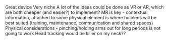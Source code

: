 Great device
Very niche
A lot of the ideas could be done as VR or AR, which are both cheaper (and easier?) to implement?
MR is key - contextual information, attached to some physical element is where hololens will be best suited
(training, maintenance, communication and shared spaces)
Physical considerations - pinching/holding arms out for long periods is not going to work
Head tracking would be killer on my neck??
